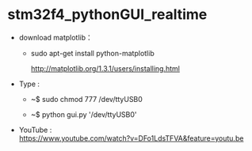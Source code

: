 stm32f4_pythonGUI_realtime
==========================

- download matplotlib：
 
  - sudo apt-get install python-matplotlib
 
    http://matplotlib.org/1.3.1/users/installing.html



- Type :

  - ~$ sudo chmod 777 /dev/ttyUSB0

  - ~$ python gui.py '/dev/ttyUSB0'


- YouTube :  
    https://www.youtube.com/watch?v=DFo1LdsTFVA&feature=youtu.be
